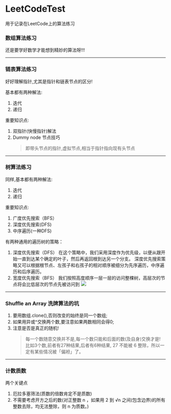 # LeetCodeTest

用于记录在LeetCode上的算法练习

### 数组算法练习
还是要学好数学才能想到精妙的算法呀!!!

---
### 链表算法练习
好好理解指针,尤其是指针和链表节点的区分!

基本都有两种解法:
1. 迭代
2. 递归

重要知识点:
1. 双指针(快慢指针)解法
2. Dummy node 节点技巧
     > 即带头节点的指针,虚拟节点,相当于指针指向现有头节点
---
### 树算法练习
同样,基本都有两种解法:
1. 迭代
2. 递归

重要知识点:
1. 广度优先搜索（BFS）
2. 深度优先搜索(DFS)
3. 中序遍历(一种DFS)

有两种通用的遍历树的策略：

1. 深度优先搜索（DFS）
在这个策略中，我们采用深度作为优先级，以便从跟开始一直到达某个确定的叶子，然后再返回根到达另一个分支。
深度优先搜索策略又可以根据根节点、左孩子和右孩子的相对顺序被细分为先序遍历，中序遍历和后序遍历。
2. 宽度优先搜索（BFS）
我们按照高度顺序一层一层的访问整棵树，高层次的节点将会比低层次的节点先被访问到
![](https://pic.leetcode-cn.com/b61ff2d47852e4264f5dfe0a5b00101bdeca2b0ba216aa83ca3cb6fac42ebb84-102.png)

---
### Shuffle an Array 洗牌算法的坑
1. 要用数组.clone(),否则改变的始终是同一个数组;
2. 如果用异或^交换两个数,要注意如果两数相同会得0;
3. 注意是否是真正的随机!
    > 每一个数随意交换并不是,每一个数只能和后面的数(及自身)交换才是!
    > 比如3个数,前者有27种结果,后者有6种结果, 27 不能被 6 整除，所以一定有某些情况被「偏袒」了。

---
### 计数质数
两个关键点
1. 厄拉多塞筛法(质数的倍数肯定不是质数)
2. 不需要考虑开方之后的数(对正整数 n ，如果用 2 到 √n 之间(包含边界)的所有整数去除，均无法整除，则 n 为质数。)
